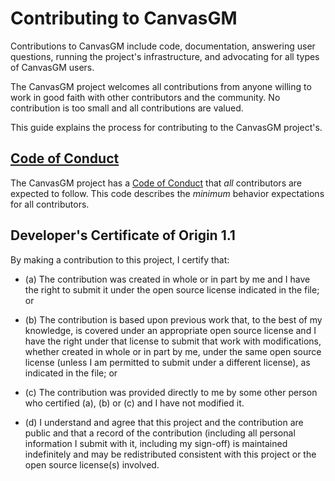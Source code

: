 # Contributing to CanvasGM

Contributions to CanvasGM include code, documentation, answering user questions,
running the project's infrastructure, and advocating for all types of CanvasGM
users.

The CanvasGM project welcomes all contributions from anyone willing to work in
good faith with other contributors and the community. No contribution is too
small and all contributions are valued.

This guide explains the process for contributing to the CanvasGM project's.

## [Code of Conduct](./CODE_OF_CONDUCT.md)

The CanvasGM project has a
[Code of Conduct](./CODE_OF_CONDUCT.md)
that *all* contributors are expected to follow. This code describes the
*minimum* behavior expectations for all contributors.

<a id="developers-certificate-of-origin"></a>
## Developer's Certificate of Origin 1.1

By making a contribution to this project, I certify that:

* (a) The contribution was created in whole or in part by me and I
  have the right to submit it under the open source license
  indicated in the file; or

* (b) The contribution is based upon previous work that, to the best
  of my knowledge, is covered under an appropriate open source
  license and I have the right under that license to submit that
  work with modifications, whether created in whole or in part
  by me, under the same open source license (unless I am
  permitted to submit under a different license), as indicated
  in the file; or

* (c) The contribution was provided directly to me by some other
  person who certified (a), (b) or (c) and I have not modified
  it.

* (d) I understand and agree that this project and the contribution
  are public and that a record of the contribution (including all
  personal information I submit with it, including my sign-off) is
  maintained indefinitely and may be redistributed consistent with
  this project or the open source license(s) involved.
